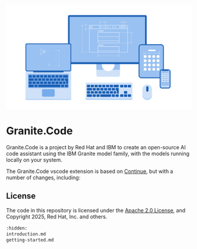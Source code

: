 ![image](img/granitecode.svg)

# Granite.Code

Granite.Code is a project by Red Hat and IBM to create an open-source AI code assistant using the IBM Granite model family, with the models running locally on your system.

The Granite.Code vscode extension is based on
[Continue](https://github.com/continuedev/continue),
but with a number of changes, including:

## License

The code in this repository is licensed under the [Apache 2.0 License](./LICENSE), and Copyright 2025, Red Hat, Inc. and others.



```{toctree}
:hidden:
introduction.md
getting-started.md
```
